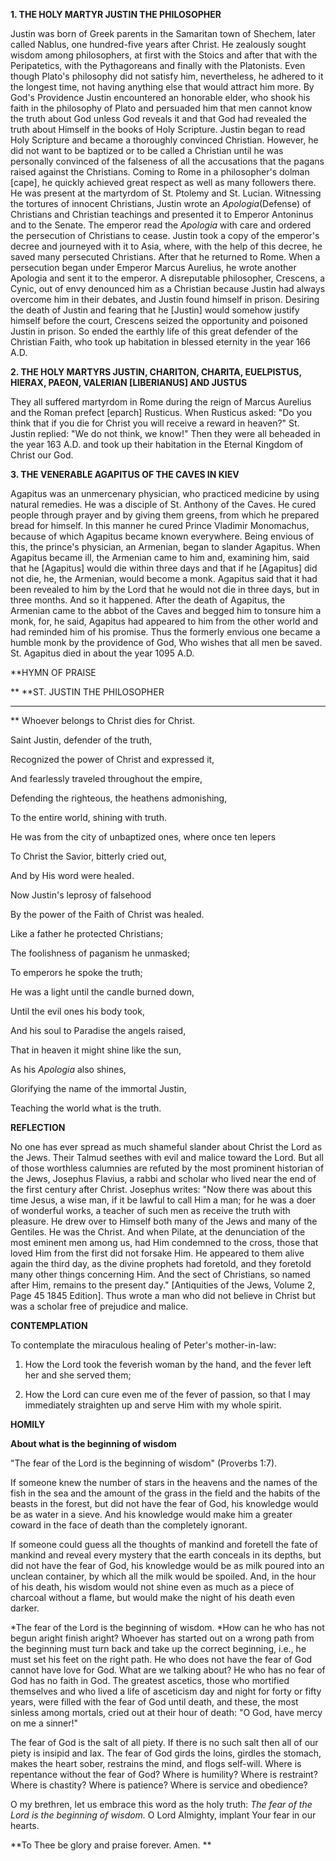 
**1. THE HOLY MARTYR JUSTIN THE PHILOSOPHER**

Justin was born of Greek parents in the Samaritan town of Shechem, later called Nablus, one hundred-five years after Christ. He zealously sought wisdom among philosophers, at first with the Stoics and after that with the Peripatetics, with the Pythagoreans and finally with the Platonists. Even though Plato's philosophy did not satisfy him, nevertheless, he adhered to it the longest time, not having anything else that would attract him more. By God's Providence Justin encountered an honorable elder, who shook his faith in the philosophy of Plato and persuaded him that men cannot know the truth about God unless God reveals it and that God had revealed the truth about Himself in the books of Holy Scripture. Justin began to read Holy Scripture and became a thoroughly convinced Christian. However, he did not want to be baptized or to be called a Christian until he was personally convinced of the falseness of all the accusations that the pagans raised against the Christians. Coming to Rome in a philosopher's dolman [cape], he quickly achieved great respect as well as many followers there. He was present at the martyrdom of St. Ptolemy and St. Lucian. Witnessing the tortures of innocent Christians, Justin wrote an *Apologia*(Defense) of Christians and Christian teachings and presented it to Emperor Antoninus and to the Senate. The emperor read the *Apologia* with care and ordered the persecution of Christians to cease. Justin took a copy of the emperor's decree and journeyed with it to Asia, where, with the help of this decree, he saved many persecuted Christians. After that he returned to Rome. When a persecution began under Emperor Marcus Aurelius, he wrote another Apologia and sent it to the emperor. A disreputable philosopher, Crescens, a Cynic, out of envy denounced him as a Christian because Justin had always overcome him in their debates, and Justin found himself in prison. Desiring the death of Justin and fearing that he [Justin] would somehow justify himself before the court, Crescens seized the opportunity and poisoned Justin in prison. So ended the earthly life of this great defender of the Christian Faith, who took up habitation in blessed eternity in the year 166 A.D.

**2. THE HOLY MARTYRS JUSTIN, CHARITON, CHARITA, EUELPISTUS, HIERAX, PAEON, VALERIAN [LIBERIANUS] AND JUSTUS**

They all suffered martyrdom in Rome during the reign of Marcus Aurelius and the Roman prefect [eparch] Rusticus. When Rusticus asked: "Do you think that if you die for Christ you will receive a reward in heaven?" St. Justin replied: "We do not think, we know!" Then they were all beheaded in the year 163 A.D. and took up their habitation in the Eternal Kingdom of Christ our God.

**3. THE VENERABLE AGAPITUS OF THE CAVES IN KIEV**

Agapitus was an unmercenary physician, who practiced medicine by using natural remedies. He was a disciple of St. Anthony of the Caves. He cured people through prayer and by giving them greens, from which he prepared bread for himself. In this manner he cured Prince Vladimir Monomachus, because of which Agapitus became known everywhere. Being envious of this, the prince's physician, an Armenian, began to slander Agapitus. When Agapitus became ill, the Armenian came to him and, examining him, said that he [Agapitus] would die within three days and that if he [Agapitus] did not die, he, the Armenian, would become a monk. Agapitus said that it had been revealed to him by the Lord that he would not die in three days, but in three months. And so it happened. After the death of Agapitus, the Armenian came to the abbot of the Caves and begged him to tonsure him a monk, for, he said, Agapitus had appeared to him from the other world and had reminded him of his promise. Thus the formerly envious one became a humble monk by the providence of God, Who wishes that all men be saved. St. Agapitus died in about the year 1095 A.D.


**HYMN OF PRAISE
 
**
**ST. JUSTIN THE PHILOSOPHER
**** 
**
Whoever belongs to Christ dies for Christ.
 

Saint Justin, defender of the truth,
 

Recognized the power of Christ and expressed it,
 

And fearlessly traveled throughout the empire,
 

Defending the righteous, the heathens admonishing,
 

To the entire world, shining with truth.
 

He was from the city of unbaptized ones, where once ten lepers
 

To Christ the Savior, bitterly cried out,
 

And by His word were healed.
 

Now Justin's leprosy of falsehood
 

By the power of the Faith of Christ was healed.
 

Like a father he protected Christians;
 

The foolishness of paganism he unmasked;
 

To emperors he spoke the truth;
 

He was a light until the candle burned down,
 

Until the evil ones his body took,
 

And his soul to Paradise the angels raised,
 

That in heaven it might shine like the sun,
 

As his *Apologia* also shines,
 

Glorifying the name of the immortal Justin,
 

Teaching the world what is the truth.
 

**REFLECTION**

No one has ever spread as much shameful slander about Christ the Lord as the Jews. Their Talmud seethes with evil and malice toward the Lord. But all of those worthless calumnies are refuted by the most prominent historian of the Jews, Josephus Flavius, a rabbi and scholar who lived near the end of the first century after Christ. Josephus writes: "Now there was about this time Jesus, a wise man, if it be lawful to call Him a man; for he was a doer of wonderful works, a teacher of such men as receive the truth with pleasure. He drew over to Himself both many of the Jews and many of the Gentiles. He was the Christ. And when Pilate, at the denunciation of the most eminent men among us, had Him condemned to the cross, those that loved Him from the first did not forsake Him. He appeared to them alive again the third day, as the divine prophets had foretold, and they foretold many other things concerning Him. And the sect of Christians, so named after Him, remains to the present day." [Antiquities of the Jews, Volume 2, Page 45 1845 Edition]. Thus wrote a man who did not believe in Christ but was a scholar free of prejudice and malice.


**CONTEMPLATION**


To contemplate the miraculous healing of Peter's mother-in-law:

1.  How the Lord took the feverish woman by the hand, and the fever left her and she served them;

1.  How the Lord can cure even me of the fever of passion, so that I may immediately straighten up and serve Him with my whole spirit.


**HOMILY**


**About what is the beginning of wisdom**

"The fear of the Lord is the beginning of wisdom" (Proverbs 1:7).

If someone knew the number of stars in the heavens and the names of the fish in the sea and the amount of the grass in the field and the habits of the beasts in the forest, but did not have the fear of God, his knowledge would be as water in a sieve. And his knowledge would make him a greater coward in the face of death than the completely ignorant.

If someone could guess all the thoughts of mankind and foretell the fate of mankind and reveal every mystery that the earth conceals in its depths, but did not have the fear of God, his knowledge would be as milk poured into an unclean container, by which all the milk would be spoiled. And, in the hour of his death, his wisdom would not shine even as much as a piece of charcoal without a flame, but would make the night of his death even darker.

*The fear of the Lord is the beginning of wisdom. *How can he who has not begun aright finish aright? Whoever has started out on a wrong path from the beginning must turn back and take up the correct beginning, i.e., he must set his feet on the right path. He who does not have the fear of God cannot have love for God. What are we talking about? He who has no fear of God has no faith in God. The greatest ascetics, those who mortified themselves and who lived a life of asceticism day and night for forty or fifty years, were filled with the fear of God until death, and these, the most sinless among mortals, cried out at their hour of death: "O God, have mercy on me a sinner!"

The fear of God is the salt of all piety. If there is no such salt then all of our piety is insipid and lax. The fear of God girds the loins, girdles the stomach, makes the heart sober, restrains the mind, and flogs self-will. Where is repentance without the fear of God? Where is humility? Where is restraint? Where is chastity? Where is patience? Where is service and obedience?

O my brethren, let us embrace this word as the holy truth: *The fear of the Lord is the beginning of wisdom.* O Lord Almighty, implant Your fear in our hearts.

**To Thee be glory and praise forever. Amen.
** 
